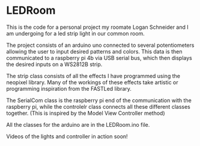 # LEDRoom
This is the code for a personal project my roomate Logan Schneider and I am undergoing for a led strip light in our common room.

The project consists of an arduino uno connected to several potentiometers allowing the user to input desired patterns and colors. This data is then communicated to a raspberry pi 4b via USB serial bus, which then displays the desired inputs on a WS2812B strip.

The strip class consists of all the effects I have programmed using the neopixel library. Many of the workings of these effects take artistic or programming inspiration from the FASTLed library. 

The SerialCom class is the raspberry pi end of the communication with the raspberry pi, while the controlelr class connects all these different classes together. (This is inspired by the Model View Controller method)

All the classes for the arduino are in the LEDRoom.ino file. 


Videos of the lights and controller in action soon!
